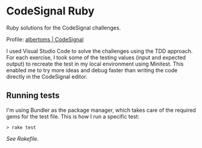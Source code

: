 # CodeSignal Ruby

Ruby solutions for the CodeSignal challenges.

Profile: [albertoms | CodeSignal](https://app.codesignal.com/profile/albertoms)

I used Visual Studio Code to solve the challenges using the TDD approach. For each exercise, I took some of the testing values (input and expected output) to recreate the test in my local environment using Minitest. This enabled me to try more ideas and debug faster than writing the code directly in the CodeSignal editor.

## Running tests

I'm using Bundler as the package manager, which takes care of the required gems for the test file. This is how I run a specific test:

```
> rake test
```
*See Rakefile.*
